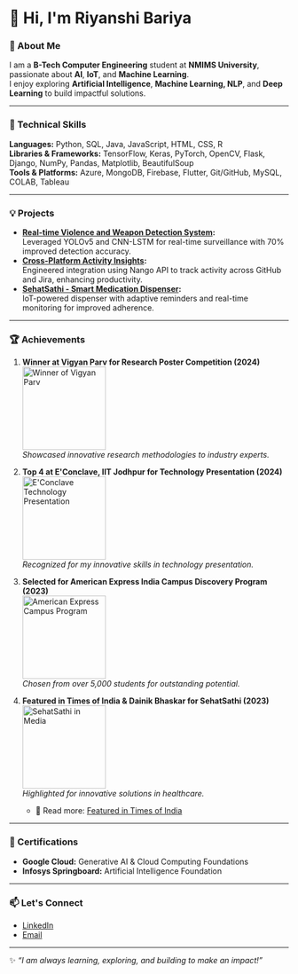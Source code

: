 # 👋 Hi, I'm Riyanshi Bariya  

### 🚀 About Me  
I am a **B-Tech Computer Engineering** student at **NMIMS University**, passionate about **AI**, **IoT**, and **Machine Learning**.  
I enjoy exploring **Artificial Intelligence**, **Machine Learning, NLP**, and **Deep Learning** to build impactful solutions.  

---

### 🔧 Technical Skills  
**Languages:** Python, SQL, Java, JavaScript, HTML, CSS, R  
**Libraries & Frameworks:** TensorFlow, Keras, PyTorch, OpenCV, Flask, Django, NumPy, Pandas, Matplotlib, BeautifulSoup  
**Tools & Platforms:** Azure, MongoDB, Firebase, Flutter, Git/GitHub, MySQL, COLAB, Tableau  

---

### 💡 Projects  
- **[Real-time Violence and Weapon Detection System](#):**  
   Leveraged YOLOv5 and CNN-LSTM for real-time surveillance with 70% improved detection accuracy.  
- **[Cross-Platform Activity Insights](#):**  
   Engineered integration using Nango API to track activity across GitHub and Jira, enhancing productivity.  
- **[SehatSathi - Smart Medication Dispenser](#):**  
   IoT-powered dispenser with adaptive reminders and real-time monitoring for improved adherence.  

---

### 🏆 Achievements  
1. **Winner at Vigyan Parv for Research Poster Competition (2024)**  
   <img src="https://media.licdn.com/dms/image/v2/D4D2DAQHvw423nMSl4Q/profile-treasury-image-shrink_160_160/profile-treasury-image-shrink_160_160/0/1718438962564?e=1732536000&v=beta&t=PW8rOJHkRlkkWrbdHW9FHkwbbdO_EpB6NddcpfUwJDE" alt="Winner of Vigyan Parv" width="150"/>  
   _Showcased innovative research methodologies to industry experts._  

2. **Top 4 at E'Conclave, IIT Jodhpur for Technology Presentation (2024)**  
   <img src="https://media.licdn.com/dms/image/v2/D4D22AQGsslLb-3eq6Q/feedshare-shrink_800/feedshare-shrink_800/0/1707318074257?e=1734566400&v=beta&t=QOfxccVjc0vF95EqaRUMtwcS0At5lr-MfGuoc2K_rBo" alt="E'Conclave Technology Presentation" width="150"/>  
   _Recognized for my innovative skills in technology presentation._  

3. **Selected for American Express India Campus Discovery Program (2023)**  
   <img src="https://via.placeholder.com/150" alt="American Express Campus Program" width="150"/>  
   _Chosen from over 5,000 students for outstanding potential._  

4. **Featured in Times of India & Dainik Bhaskar for SehatSathi (2023)**  
   <img src="https://media.licdn.com/dms/image/v2/D4D22AQEgT8drqdc1Sg/feedshare-shrink_800/feedshare-shrink_800/0/1697605206460?e=1734566400&v=beta&t=VrEKjs4zQazpkKp4OomogvcMhrCd-7tz7gqBxpMwLew" alt="SehatSathi in Media" width="150"/>  
   _Highlighted for innovative solutions in healthcare._
   - 📰 Read more: [Featured in Times of India](https://timesofindia-indiatimes-com.cdn.ampproject.org/c/s/timesofindia.indiatimes.com/city/indore/smart-dispensers-to-notify-users-of-missed-med-doses/amp_articleshow/105740709.cms)
 
---

### 🌱 Certifications  
- **Google Cloud:** Generative AI & Cloud Computing Foundations  
- **Infosys Springboard:** Artificial Intelligence Foundation  

---

### 📫 Let's Connect  
- [LinkedIn](https://www.linkedin.com/in/riyanshibariya/)  
- [Email](mailto:bariyariyanshi@gmail.com)  

---

✨ _“I am always learning, exploring, and building to make an impact!”_
